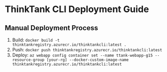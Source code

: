 
# ThinkTank CLI Deployment Guide

## Manual Deployment Process
1. Build: `docker build -t thinktankregistry.azurecr.io/thinktankcli:latest .`
2. Push: `docker push thinktankregistry.azurecr.io/thinktankcli:latest`
3. Deploy: `az webapp config container set --name ttank-webapp-g15 --resource-group [your-rg] --docker-custom-image-name thinktankregistry.azurecr.io/thinktankcli:latest`
